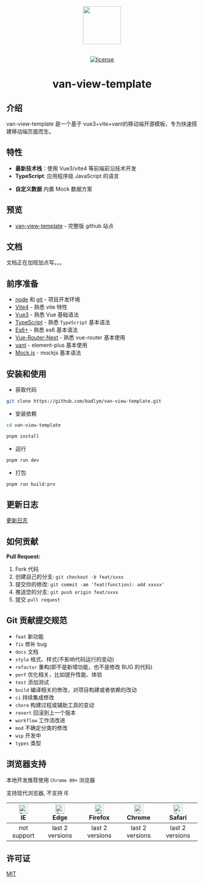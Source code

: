 <div align="center"> <a href="https://github.com/kailong321200875/vue-element-plus-admin"> <img width="100" src="./public/logo.png"> </a> <br> <br>

[![license](https://img.shields.io/github/license/kailong321200875/vue-element-plus-admin.svg)](LICENSE)

<h1>van-view-template</h1>
</div>

[//]: # ([English]&#40;./README.md&#41; | **中文**)

## 介绍

van-view-template 是一个基于 vue3+vite+vant的移动端开源模板，专为快速搭建移动端页面而生。

## 特性

- **最新技术栈**：使用 Vue3/vite4 等前端前沿技术开发
- **TypeScript**: 应用程序级 JavaScript 的语言

[//]: # (- **主题**: 可配置的主题)
[//]: # (- **国际化**：内置完善的国际化方案)
- **自定义数据** 内置 Mock 数据方案

[//]: # (- **权限** 内置完善的动态路由权限生成方案)
[//]: # (- **组件** 二次封装了多个常用的组件)
[//]: # (- **示例** 内置丰富的示例)

## 预览

- [van-view-template](https://badlym.github.io/van-view-template/) - 完整版 github 站点

[//]: # (- [vue-element-plus-admin]&#40;https://kailong110120130.gitee.io/vue-element-plus-admin&#41; - 完整版 gitee 站点)

[//]: # (帐号：**admin/admin test/test**)

[//]: # ()
[//]: # (`admin` 帐号用于模拟服务端控制权限，服务端返回什么就渲染什么)

[//]: # ()
[//]: # (`test` 帐号用于模拟前端控制权限，服务端只返回需要显示的菜单 key，前端进行匹配渲染)

## 文档
 文档正在加班加点写。。。

## 前序准备

- [node](http://nodejs.org/) 和 [git](https://git-scm.com/) - 项目开发环境
- [Vite4](https://vitejs.dev/) - 熟悉 vite 特性
- [Vue3](https://v3.vuejs.org/) - 熟悉 Vue 基础语法
- [TypeScript](https://www.typescriptlang.org/) - 熟悉 `TypeScript` 基本语法
- [Es6+](http://es6.ruanyifeng.com/) - 熟悉 es6 基本语法
- [Vue-Router-Next](https://next.router.vuejs.org/) - 熟悉 vue-router 基本使用
- [vant](https://vant-contrib.gitee.io/vant/v3/#/zh-CN/home) - element-plus 基本使用
- [Mock.js](https://github.com/nuysoft/Mock) - mockjs 基本语法

## 安装和使用

- 获取代码

```bash
git clone https://github.com/badlym/van-view-template.git
```

- 安装依赖

```bash
cd van-view-template

pnpm install

```

- 运行

```bash
pnpm run dev
```

- 打包

```bash
pnpm run build:pro
```

## 更新日志

[更新日志](./CHANGELOG.md)

## 如何贡献

[//]: # (你可以[提一个 issue]&#40;https://github.com/kailong321200875/vue-element-plus-admin/issues/new&#41; 或者提交一个 Pull Request。)

**Pull Request:**

1. Fork 代码
2. 创建自己的分支: `git checkout -b feat/xxxx`
3. 提交你的修改: `git commit -am 'feat(function): add xxxxx'`
4. 推送您的分支: `git push origin feat/xxxx`
5. 提交 `pull request`

## Git 贡献提交规范

- `feat` 新功能
- `fix` 修补 bug
- `docs` 文档
- `style` 格式、样式(不影响代码运行的变动)
- `refactor` 重构(即不是新增功能，也不是修改 BUG 的代码)
- `perf` 优化相关，比如提升性能、体验
- `test` 添加测试
- `build` 编译相关的修改，对项目构建或者依赖的改动
- `ci` 持续集成修改
- `chore` 构建过程或辅助工具的变动
- `revert` 回滚到上一个版本
- `workflow` 工作流改进
- `mod` 不确定分类的修改
- `wip` 开发中
- `types` 类型

## 浏览器支持

本地开发推荐使用 `Chrome 80+` 浏览器

支持现代浏览器, 不支持 IE

| [<img src="https://raw.githubusercontent.com/alrra/browser-logos/master/src/archive/internet-explorer_9-11/internet-explorer_9-11_48x48.png" alt=" Edge" width="24px" height="24px" />](http://godban.github.io/browsers-support-badges/)</br>IE | [<img src="https://raw.githubusercontent.com/alrra/browser-logos/master/src/edge/edge_48x48.png" alt=" Edge" width="24px" height="24px" />](http://godban.github.io/browsers-support-badges/)</br>Edge | [<img src="https://raw.githubusercontent.com/alrra/browser-logos/master/src/firefox/firefox_48x48.png" alt="Firefox" width="24px" height="24px" />](http://godban.github.io/browsers-support-badges/)</br>Firefox | [<img src="https://raw.githubusercontent.com/alrra/browser-logos/master/src/chrome/chrome_48x48.png" alt="Chrome" width="24px" height="24px" />](http://godban.github.io/browsers-support-badges/)</br>Chrome | [<img src="https://raw.githubusercontent.com/alrra/browser-logos/master/src/safari/safari_48x48.png" alt="Safari" width="24px" height="24px" />](http://godban.github.io/browsers-support-badges/)</br>Safari |
| :-: | :-: | :-: | :-: | :-: |
| not support | last 2 versions | last 2 versions | last 2 versions | last 2 versions |

## 许可证

[MIT](./LICENSE)
